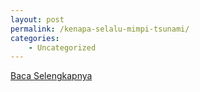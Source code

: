 ```yaml
---
layout: post
permalink: /kenapa-selalu-mimpi-tsunami/
categories:
    - Uncategorized
---
```


[Baca Selengkapnya](/04)